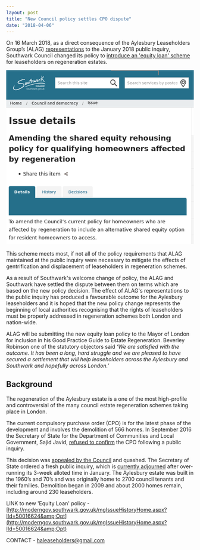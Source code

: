 ```yaml
---
layout: post
title: "New Council policy settles CPO dispute"
date: "2018-04-06"
---
```


On 16 March 2018, as a direct consequence of the Aylesbury Leaseholders Group’s (ALAG) [representations](http://ouraylesbury.org/cpo) to the January 2018 public inquiry, Southwark Council changed its policy to [introduce an 'equity loan' scheme](http://moderngov.southwark.gov.uk/mgIssueHistoryHome.aspx?IId=50016624&amp;Opt) for leaseholders on regeneration estates.

![](/img/newpolicy.png)

This scheme meets most, if not all of the policy requirements that ALAG maintained at the public inquiry were necessary to mitigate the effects of gentrification and displacement of leaseholders in regeneration schemes.

As a result of Southwark's welcome change of policy, the ALAG and Southwark have settled the dispute between them on terms which are based on the new policy decision.
The effect of ALAG's representations to the public inquiry has produced a favourable outcome for the Aylesbury leaseholders and it is hoped that the new policy change represents the beginning of local authorities recognising that the rights of leaseholders must be properly addressed in regeneration schemes both London and nation-wide.

ALAG will be submitting the new equity loan policy to the Mayor of London for inclusion in his Good Practice Guide to Estate Regeneration. Beverley Robinson one of the statutory objectors said _‘We are satisfied with the outcome. It has
been a long, hard struggle and we are pleased to have secured a settlement that will help leaseholders across the Aylesbury and Southwark and hopefully across London.’_ 

## Background
The regeneration of the Aylesbury estate is a one of the most high-profile and controversial of the many council estate regeneration schemes taking place in London.

The current compulsory purchase order (CPO) is for the latest phase of the development and involves the demolition of 566 homes. In September 2016 the Secretary of State for the Department of Communities and Local Government, Sajid Javid, [refused to confirm](https://www.theguardian.com/society/2016/sep/16/government-blocks-controversial-plan-to-force-out-housing-estate-residents) the CPO following a public inquiry.

This decision was [appealed by the Council](https://www.southwarknews.co.uk/news/southwark-council-appeal-governments-decision-block-takeover-aylesbury-estate-flats-demolition/) and quashed. The Secretary of State ordered a fresh public inquiry, which is [currently adjourned](https://www.insidehousing.co.uk/news/news/aylesbury-estate-cpo-inquiry-delayed-54234) after over-running its 3-week alloted time in January. The Aylesbury estate was built in the 1960’s and 70’s and was originally home to 2700 council tenants and their families. Demolition began in 2009 and about 2000 homes remain, including around 230 leaseholders.

LINK to new 'Equity Loan' policy - [http://moderngov.southwark.gov.uk/mgIssueHistoryHome.aspx?IId=50016624&amp;Opt](http://moderngov.southwark.gov.uk/mgIssueHistoryHome.aspx?IId=50016624&amp;Opt)


CONTACT - haleaseholders@gmail.com
